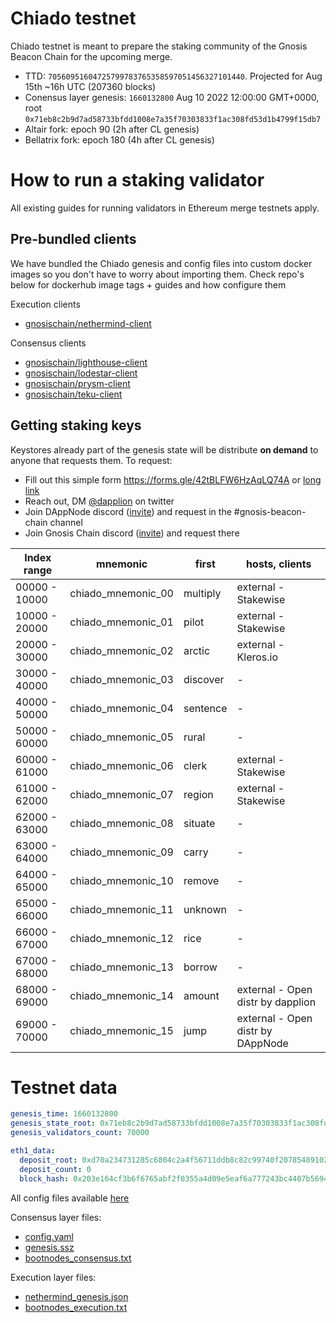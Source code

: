 # Chiado testnet

Chiado testnet is meant to prepare the staking community of the Gnosis Beacon Chain for the upcoming merge.

- TTD: `70560951604725799783765358597051456327101440`. Projected for Aug 15th ~16h UTC (207360 blocks)
- Conensus layer genesis: `1660132800` Aug 10 2022 12:00:00 GMT+0000, root `0x71eb8c2b9d7ad58733bfdd1008e7a35f70303833f1ac308fd53d1b4799f15db7`
- Altair fork: epoch 90 (2h after CL genesis)
- Bellatrix fork: epoch 180 (4h after CL genesis)

# How to run a staking validator

All existing guides for running validators in Ethereum merge testnets apply.

## Pre-bundled clients

We have bundled the Chiado genesis and config files into custom docker images so you don't have to worry about importing them. Check repo's below for dockerhub image tags + guides and how configure them

Execution clients

- [gnosischain/nethermind-client](https://github.com/gnosischain/nethermind-client)

Consensus clients

- [gnosischain/lighthouse-client](https://github.com/gnosischain/lighthouse-client)
- [gnosischain/lodestar-client](https://github.com/gnosischain/lodestar-client)
- [gnosischain/prysm-client](https://github.com/gnosischain/prysm-client)
- [gnosischain/teku-client](https://github.com/gnosischain/teku-client)

## Getting staking keys

Keystores already part of the genesis state will be distribute **on demand** to anyone that requests them. To request:

- Fill out this simple form https://forms.gle/42tBLFW6HzAqLQ74A or [long link](https://docs.google.com/forms/d/e/1FAIpQLSeWfYgWagVBIOeEwn36VO3xm1LYIaL_29oYzf-_071LO6nJXg/viewform?usp=sf_link)
- Reach out, DM [@dapplion](https://twitter.com/dapplion) on twitter
- Join DAppNode discord ([invite](https://discord.gg/c28an8dA5k)) and request in the #gnosis-beacon-chain channel
- Join Gnosis Chain discord ([invite](https://discord.com/invite/3CtNAqVMRV)) and request there

| Index range   | mnemonic           | first    | hosts, clients                    |
| ------------- | ------------------ | -------- | --------------------------------- |
| 00000 - 10000 | chiado_mnemonic_00 | multiply | external - Stakewise              |
| 10000 - 20000 | chiado_mnemonic_01 | pilot    | external - Stakewise              |
| 20000 - 30000 | chiado_mnemonic_02 | arctic   | external - Kleros.io              |
| 30000 - 40000 | chiado_mnemonic_03 | discover | -                                 |
| 40000 - 50000 | chiado_mnemonic_04 | sentence | -                                 |
| 50000 - 60000 | chiado_mnemonic_05 | rural    | -                                 |
| 60000 - 61000 | chiado_mnemonic_06 | clerk    | external - Stakewise              |
| 61000 - 62000 | chiado_mnemonic_07 | region   | external - Stakewise              |
| 62000 - 63000 | chiado_mnemonic_08 | situate  | -                                 |
| 63000 - 64000 | chiado_mnemonic_09 | carry    | -                                 |
| 64000 - 65000 | chiado_mnemonic_10 | remove   | -                                 |
| 65000 - 66000 | chiado_mnemonic_11 | unknown  | -                                 |
| 66000 - 67000 | chiado_mnemonic_12 | rice     | -                                 |
| 67000 - 68000 | chiado_mnemonic_13 | borrow   | -                                 |
| 68000 - 69000 | chiado_mnemonic_14 | amount   | external - Open distr by dapplion |
| 69000 - 70000 | chiado_mnemonic_15 | jump     | external - Open distr by DAppNode |

# Testnet data

```yaml
genesis_time: 1660132800
genesis_state_root: 0x71eb8c2b9d7ad58733bfdd1008e7a35f70303833f1ac308fd53d1b4799f15db7
genesis_validators_count: 70000

eth1_data:
  deposit_root: 0xd70a234731285c6804c2a4f56711ddb8c82c99740f207854891028af34e27e5e
  deposit_count: 0
  block_hash: 0x203e164cf3b6f6765abf2f0355a4d09e5eaf6a777243bc4407b569431cd95cb3
```

All config files available [here](custom_config_data)

Consensus layer files:

- [config.yaml](custom_config_data/config.yaml)
- [genesis.ssz](custom_config_data/genesis.ssz)
- [bootnodes_consensus.txt](custom_config_data/bootnodes_consensus.txt)

Execution layer files:

- [nethermind_genesis.json](custom_config_data/nethermind_genesis.json)
- [bootnodes_execution.txt](custom_config_data/bootnodes_execution.txt)
